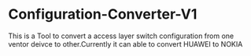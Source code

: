# Configuration-Converter-V1
This is a Tool to convert a access layer switch configuration from one ventor deivce to other.Currently it can able to convert HUAWEI to NOKIA 
